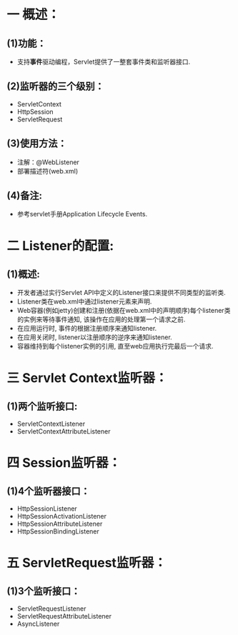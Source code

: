 # 一 概述：
## (1)功能：
- 支持**事件**驱动编程，Servlet提供了一整套事件类和监听器接口.

## (2)监听器的三个级别：
- ServletContext
- HttpSession
- ServletRequest

## (3)使用方法：
- 注解：@WebListener
- 部署描述符(web.xml)

## (4)备注:
- 参考servlet手册Application Lifecycle Events.

# 二 Listener的配置:
## (1)概述:
- 开发者通过实行Servlet API中定义的Listener接口来提供不同类型的监听类.
- Listener类在web.xml中通过listener元素来声明.
- Web容器(例如jetty)创建和注册(依据在web.xml中的声明顺序)每个listener类的实例来等待事件通知, 该操作在应用的处理第一个请求之前. 
- 在应用运行时, 事件的根据注册顺序来通知listener.
- 在应用关闭时, listener以注册顺序的逆序来通知listener.
- 容器维持到每个listener实例的引用, 直至web应用执行完最后一个请求.

# 三 Servlet Context监听器：
## (1)两个监听接口:
- ServletContextListener
- ServletContextAttributeListener

# 四 Session监听器：
## (1)4个监听器接口：
- HttpSessionListener
- HttpSessionActivationListener
- HttpSessionAttributeListener
- HttpSessionBindingListener

# 五 ServletRequest监听器：
## (1)3个监听接口：
- ServletRequestListener
- ServletRequestAttributeListener
- AsyncListener